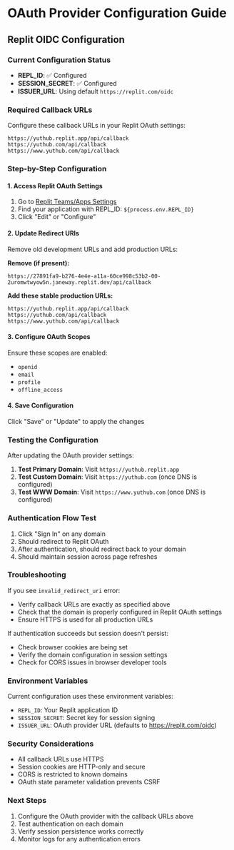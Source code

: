 # OAuth Provider Configuration Guide

## Replit OIDC Configuration

### Current Configuration Status

- **REPL_ID**: ✅ Configured
- **SESSION_SECRET**: ✅ Configured
- **ISSUER_URL**: Using default `https://replit.com/oidc`

### Required Callback URLs

Configure these callback URLs in your Replit OAuth settings:

```
https://yuthub.replit.app/api/callback
https://yuthub.com/api/callback
https://www.yuthub.com/api/callback
```

### Step-by-Step Configuration

#### 1. Access Replit OAuth Settings

1. Go to [Replit Teams/Apps Settings](https://replit.com/account/apps)
2. Find your application with REPL_ID: `${process.env.REPL_ID}`
3. Click "Edit" or "Configure"

#### 2. Update Redirect URIs

Remove old development URLs and add production URLs:

**Remove (if present):**

```
https://27891fa9-b276-4e4e-a11a-60ce998c53b2-00-2uromwtwyow5n.janeway.replit.dev/api/callback
```

**Add these stable production URLs:**

```
https://yuthub.replit.app/api/callback
https://yuthub.com/api/callback
https://www.yuthub.com/api/callback
```

#### 3. Configure OAuth Scopes

Ensure these scopes are enabled:

- `openid`
- `email`
- `profile`
- `offline_access`

#### 4. Save Configuration

Click "Save" or "Update" to apply the changes

### Testing the Configuration

After updating the OAuth provider settings:

1. **Test Primary Domain**: Visit `https://yuthub.replit.app`
2. **Test Custom Domain**: Visit `https://yuthub.com` (once DNS is configured)
3. **Test WWW Domain**: Visit `https://www.yuthub.com` (once DNS is configured)

### Authentication Flow Test

1. Click "Sign In" on any domain
2. Should redirect to Replit OAuth
3. After authentication, should redirect back to your domain
4. Should maintain session across page refreshes

### Troubleshooting

If you see `invalid_redirect_uri` error:

- Verify callback URLs are exactly as specified above
- Check that the domain is properly configured in Replit OAuth settings
- Ensure HTTPS is used for all production URLs

If authentication succeeds but session doesn't persist:

- Check browser cookies are being set
- Verify the domain configuration in session settings
- Check for CORS issues in browser developer tools

### Environment Variables

Current configuration uses these environment variables:

- `REPL_ID`: Your Replit application ID
- `SESSION_SECRET`: Secret key for session signing
- `ISSUER_URL`: OAuth provider URL (defaults to https://replit.com/oidc)

### Security Considerations

- All callback URLs use HTTPS
- Session cookies are HTTP-only and secure
- CORS is restricted to known domains
- OAuth state parameter validation prevents CSRF

### Next Steps

1. Configure the OAuth provider with the callback URLs above
2. Test authentication on each domain
3. Verify session persistence works correctly
4. Monitor logs for any authentication errors
